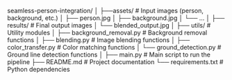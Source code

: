 seamless-person-integration/
│
├──assets/ # Input images (person, background, etc.)
│ ├── person.jpg
│ ├── background.jpg
│ └── ...
│
├── results/ # Final output images
│ └── blended_output.jpg
│
├── utils/ # Utility modules
│ ├── background_removal.py # Background removal functions
│ ├── blending.py # Image blending functions
│ ├── color_transfer.py # Color matching functions
│ └── ground_detection.py # Ground line detection functions
│
├── main.py # Main script to run the pipeline
├── README.md # Project documentation
└── requirements.txt # Python dependencies
